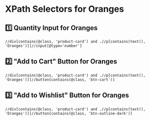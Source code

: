 # XPath Selectors for Oranges

## 1️⃣ Quantity Input for Oranges
```xpath
//div[contains(@class, 'product-card') and .//p[contains(text(), 'Oranges')]]//input[@type='number']
```

## 2️⃣ "Add to Cart" Button for Oranges
```xpath
//div[contains(@class, 'product-card') and .//p[contains(text(), 'Oranges')]]//button[contains(@class, 'btn-cart')]
```

## 3️⃣ "Add to Wishlist" Button for Oranges
```xpath
//div[contains(@class, 'product-card') and .//p[contains(text(), 'Oranges')]]//button[contains(@class, 'btn-outline-dark')]
```

